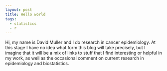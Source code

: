 ```yaml
---
layout: post
title: Hello world
tags: 
  - statistics 
  - r 
---
```


Hi, my name is David Muller and I do research in cancer epidemiology. At this stage I have no idea  what form this blog will take precisely, but I imagine that it will be a mix of links to stuff that I find interesting or helpful in my work, as well as the occasional comment on current research in epidemiology and biostatistics.


